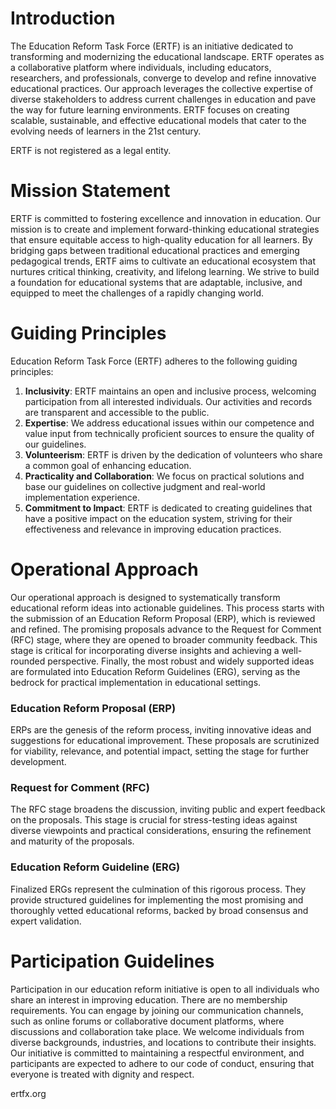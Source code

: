 # Introduction

The Education Reform Task Force (ERTF) is an initiative dedicated to transforming and modernizing the educational landscape. ERTF operates as a collaborative platform where individuals, including educators, researchers, and professionals, converge to develop and refine innovative educational practices. Our approach leverages the collective expertise of diverse stakeholders to address current challenges in education and pave the way for future learning environments. ERTF focuses on creating scalable, sustainable, and effective educational models that cater to the evolving needs of learners in the 21st century.

ERTF is not registered as a legal entity.

# Mission Statement

ERTF is committed to fostering excellence and innovation in education. Our mission is to create and implement forward-thinking educational strategies that ensure equitable access to high-quality education for all learners. By bridging gaps between traditional educational practices and emerging pedagogical trends, ERTF aims to cultivate an educational ecosystem that nurtures critical thinking, creativity, and lifelong learning. We strive to build a foundation for educational systems that are adaptable, inclusive, and equipped to meet the challenges of a rapidly changing world.

# Guiding Principles

Education Reform Task Force (ERTF) adheres to the following guiding principles:

1. **Inclusivity**: ERTF maintains an open and inclusive process, welcoming participation from all interested individuals. Our activities and records are transparent and accessible to the public.
2. **Expertise**: We address educational issues within our competence and value input from technically proficient sources to ensure the quality of our guidelines.
3. **Volunteerism**: ERTF is driven by the dedication of volunteers who share a common goal of enhancing education.
4. **Practicality and Collaboration**: We focus on practical solutions and base our guidelines on collective judgment and real-world implementation experience.
5. **Commitment to Impact**: ERTF is dedicated to creating guidelines that have a positive impact on the education system, striving for their effectiveness and relevance in improving education practices.

# Operational Approach

Our operational approach is designed to systematically transform educational reform ideas into actionable guidelines. This process starts with the submission of an Education Reform Proposal (ERP), which is reviewed and refined. The promising proposals advance to the Request for Comment (RFC) stage, where they are opened to broader community feedback. This stage is critical for incorporating diverse insights and achieving a well-rounded perspective. Finally, the most robust and widely supported ideas are formulated into Education Reform Guidelines (ERG), serving as the bedrock for practical implementation in educational settings.

### Education Reform Proposal (ERP)

ERPs are the genesis of the reform process, inviting innovative ideas and suggestions for educational improvement. These proposals are scrutinized for viability, relevance, and potential impact, setting the stage for further development.

### Request for Comment (RFC)

The RFC stage broadens the discussion, inviting public and expert feedback on the proposals. This stage is crucial for stress-testing ideas against diverse viewpoints and practical considerations, ensuring the refinement and maturity of the proposals.

### Education Reform Guideline (ERG)

Finalized ERGs represent the culmination of this rigorous process. They provide structured guidelines for implementing the most promising and thoroughly vetted educational reforms, backed by broad consensus and expert validation.

# Participation Guidelines

Participation in our education reform initiative is open to all individuals who share an interest in improving education. There are no membership requirements. You can engage by joining our communication channels, such as online forums or collaborative document platforms, where discussions and collaboration take place. We welcome individuals from diverse backgrounds, industries, and locations to contribute their insights. Our initiative is committed to maintaining a respectful environment, and participants are expected to adhere to our code of conduct, ensuring that everyone is treated with dignity and respect.

ertfx.org
